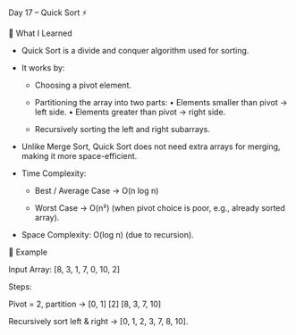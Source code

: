 Day 17 – Quick Sort ⚡

🔹 What I Learned

- Quick Sort is a divide and conquer algorithm used for sorting.

- It works by:

   - Choosing a pivot element.

   - Partitioning the array into two parts:
      • Elements smaller than pivot → left side.
      • Elements greater than pivot → right side.

   - Recursively sorting the left and right subarrays.

- Unlike Merge Sort, Quick Sort does not need extra arrays for merging, making it more space-efficient.

- Time Complexity:

   - Best / Average Case → O(n log n)

   - Worst Case → O(n²) (when pivot choice is poor, e.g., already sorted array).

- Space Complexity: O(log n) (due to recursion).

🔹 Example

Input Array: [8, 3, 1, 7, 0, 10, 2]

Steps:

Pivot = 2, partition → [0, 1] [2] [8, 3, 7, 10]

Recursively sort left & right → [0, 1, 2, 3, 7, 8, 10].
